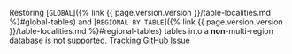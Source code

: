 Restoring [`GLOBAL`]({% link {{ page.version.version }}/table-localities.md %}#global-tables) and [`REGIONAL BY TABLE`]({% link {{ page.version.version }}/table-localities.md %}#regional-tables) tables into a **non**-multi-region database is not supported. [Tracking GitHub Issue](https://github.com/cockroachdb/cockroach/issues/71502)
